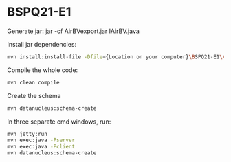 # BSPQ21-E1

Generate jar: jar -cf AirBVexport.jar IAirBV.java

Install jar dependencies:

```bash
mvn install:install-file -Dfile={Location on your computer}\BSPQ21-E1\AirBV\dist\AirBVServer.jar -DgroupId=AirBVServer -DartifactId=AirBVServer -Dversion=1.0 -Dpackaging=jar
```

Compile the whole code:

```bash
mvn clean compile
```

Create the schema

```bash
mvn datanucleus:schema-create
```

In three separate cmd windows, run:

```bash
mvn jetty:run 
mvn exec:java -Pserver
mvn exec:java -Pclient
mvn datanucleus:schema-create
```
